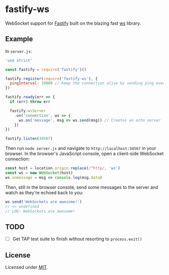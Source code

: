 # fastify-ws

<!-- [![Greenkeeper badge](https://badges.greenkeeper.io/fastify/fastify-ws.svg)](https://greenkeeper.io/) -->

WebSocket support for [Fastify](https://github.com/fastify/fastify) built on the blazing fast [ws](http://npm.im/websocket-stream) library.

## Example
In `server.js`:
```js
'use strict'

const fastify = require('fastify')()

fastify.register(require('fastify-ws'), {
  pingInterval: 10000 // Keep the connection alive by sending ping every 10 seconds (default: 30 seconds)
})

fastify.ready(err => {
  if (err) throw err

  fastify.wsServer
    .on('connection', ws => {
      ws.on('message', msg => ws.send(msg)) // Creates an echo server
    })
})

fastify.listen(34567)
```

Then run `node server.js` and navigate to `http://localhost:34567` in your browser. In the browser's JavaScript console, open a client-side WebSocket connection:
```js
const host = location.origin.replace(/^http/, 'ws')
const ws = new WebSocket(host)
ws.onmessage = msg => console.log(msg.data)
```

Then, still in the browser console, send some messages to the server and watch as they're echoed back to you:
```js
ws.send('WebSockets are awesome!')
// => undefined
// LOG: WebSockets are awesome!
```

## TODO

* [ ] Get TAP test suite to finish without resorting to `process.exit()`

## License

Licensed under [MIT](./LICENSE).
